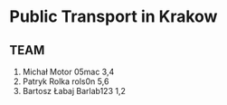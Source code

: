 # Public Transport in Krakow

## TEAM

1. Michał Motor 05mac 3,4 <br> 
2. Patryk Rolka rols0n 5,6 <br>
3. Bartosz Łabaj Barlab123 1,2 <br>  